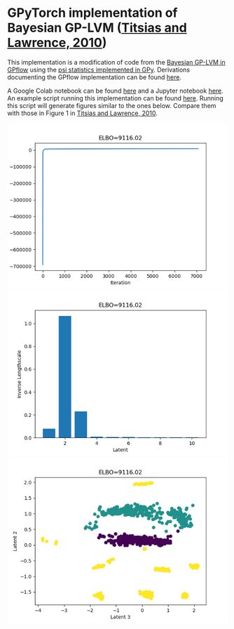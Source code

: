 # GPyTorch implementation of Bayesian GP-LVM ([Titsias and Lawrence, 2010](http://proceedings.mlr.press/v9/titsias10a/titsias10a.pdf))

This implementation is a modification of code from the [Bayesian GP-LVM in GPflow](https://gpflow.readthedocs.io/en/master/_modules/gpflow/models/gplvm.html#BayesianGPLVM) using the [psi statistics implemented in GPy](https://gpy.readthedocs.io/en/deploy/GPy.kern.src.psi_comp.html#module-GPy.kern.src.psi_comp.rbf_psi_comp). Derivations documenting the GPflow implementation can be found [here](http://www.gatsby.ucl.ac.uk/~rapela/gplvm/gplvm.pdf).

A Google Colab notebook can be found [here](https://colab.research.google.com/drive/1IReDOEWRjZ5OfRoy52jGwpu5c8nQtH6v) and a Jupyter notebook [here](examples/bgplvm.ipynb). An example script running this implementation can be found [here](scripts/doOptimizeBGPLVM.py). Running this script will generate figures similar to the ones below. Compare them with those in Figure 1 in [Titsias and Lawrence, 2010](http://proceedings.mlr.press/v9/titsias10a/titsias10a.pdf).

<img src="figures/46303985_pytorchOptim_elbo.png" width="550"><img src="figures/46303985_pytorchOptim_lengthscales.png" width="550"><img src="figures/46303985_pytorchOptim_2latents.png" width="550">
